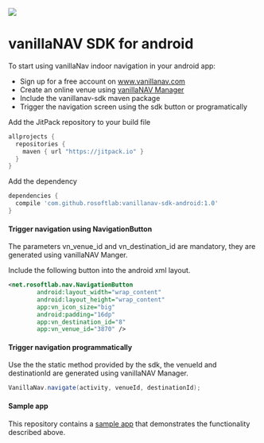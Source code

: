 [![](https://jitpack.io/v/rosoftlab/vanillanav-sdk-android.svg)](https://jitpack.io/#rosoftlab/vanillanav-sdk-android/1.0)
# vanillaNAV SDK for android

To start using vanillaNav indoor navigation in your android app:

* Sign up for a free account on www.vanillanav.com
* Create an online venue using [vanillaNAV Manager](vanillanav.com/admin)
* Include the vanillanav-sdk maven package
* Trigger the navigation screen using the sdk button or programatically


Add the JitPack repository to your build file
```gradle
allprojects {
  repositories { 
    maven { url "https://jitpack.io" }
  }
}
```

Add the dependency
```gradle
dependencies {
  compile 'com.github.rosoftlab:vanillanav-sdk-android:1.0'
}
```

#### Trigger navigation using NavigationButton

The parameters vn_venue_id and vn_destination_id are mandatory, they are generated using vanillaNAV Manger.

Include the following button into the android xml layout. 
```xml
<net.rosoftlab.nav.NavigationButton
        android:layout_width="wrap_content"
        android:layout_height="wrap_content"
        app:vn_icon_size="big"
        android:padding="16dp"
        app:vn_destination_id="8"
        app:vn_venue_id="3870" />
```
#### Trigger navigation programmatically
Use the the static method provided by the sdk, the venueId and destinationId are generated using vanillaNAV Manager.
```java
VanillaNav.navigate(activity, venueId, destinationId);
```

#### Sample app

This repository contains a [sample app](https://github.com/rosoftlab/vanillanav-sdk-android/tree/develop/sample) that demonstrates the functionality described above.

